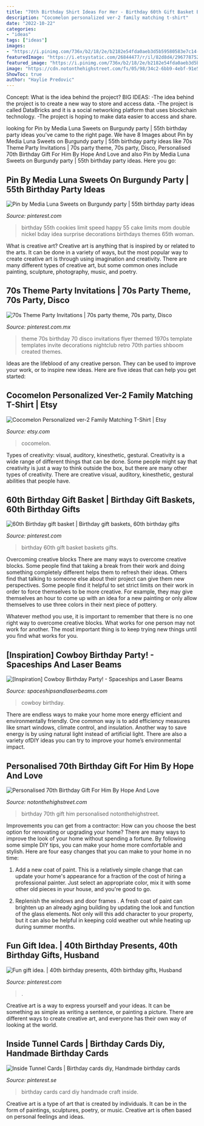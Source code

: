 ```yaml
---
title: "70th Birthday Shirt Ideas For Her - Birthday 60th Gift Basket Baskets Gifts"
description: "Cocomelon personalized ver-2 family matching t-shirt"
date: "2022-10-22"
categories:
- "ideas"
tags: ["ideas"]
images:
- "https://i.pinimg.com/736x/b2/18/2e/b2182e54fda0aeb3d5b59580583e7c14--bday-cards-birthday-cookies.jpg"
featuredImage: "https://i.etsystatic.com/26844477/r/il/82d8d4/2967787526/il_1588xN.2967787526_cx60.jpg"
featured_image: "https://i.pinimg.com/736x/b2/18/2e/b2182e54fda0aeb3d5b59580583e7c14--bday-cards-birthday-cookies.jpg"
image: "https://cdn.notonthehighstreet.com/fs/05/98/34c2-6bb9-4ebf-91e5-ee003e099481/original_personalised-70th-birthday-gift-for-him.jpg"
ShowToc: true
author: "Haylie Predovic"
---
```



Concept: What is the idea behind the project?
BIG IDEAS: 
-The idea behind the project is to create a new way to store and access data. 
-The project is called DataBricks and it is a social networking platform that uses blockchain technology. 
-The project is hoping to make data easier to access and share.

	

		
looking for Pin by Media Luna Sweets on Burgundy party | 55th birthday party ideas you've came to the right page. We have 8 Images about Pin by Media Luna Sweets on Burgundy party | 55th birthday party ideas like 70s Theme Party Invitations | 70s party theme, 70s party, Disco, Personalised 70th Birthday Gift For Him By Hope And Love and also Pin by Media Luna Sweets on Burgundy party | 55th birthday party ideas. Here you go:
		
    
## Pin By Media Luna Sweets On Burgundy Party | 55th Birthday Party Ideas

<img loading=lazy src="https://i.pinimg.com/736x/b2/18/2e/b2182e54fda0aeb3d5b59580583e7c14--bday-cards-birthday-cookies.jpg" onerror="this.onerror=null;this.src='https://tse2.mm.bing.net/th?id=OIP.OTZWuj_C9Woj6YrPZ5GfMQHaFl&amp;pid=15.1';" alt="Pin by Media Luna Sweets on Burgundy party | 55th birthday party ideas">

_Source: pinterest.com_

>birthday 55th cookies limit speed happy 55 cake limits mom double nickel bday idea surprise decorations birthdays themes 65th woman. 

	

What is creative art?
Creative art is anything that is inspired by or related to the arts. It can be done in a variety of ways, but the most popular way to create creative art is through using imagination and creativity. There are many different types of creative art, but some common ones include painting, sculpture, photography, music, and poetry.

    
## 70s Theme Party Invitations | 70s Party Theme, 70s Party, Disco

<img loading=lazy src="https://i.pinimg.com/736x/3d/82/ef/3d82ef8b21b8ea8ab4e85964feeae544.jpg" onerror="this.onerror=null;this.src='https://tse1.mm.bing.net/th?id=OIP.nEA5wV56CjpwP2oE7pDd1AHaLc&amp;pid=15.1';" alt="70s Theme Party Invitations | 70s party theme, 70s party, Disco">

_Source: pinterest.com.mx_

>theme 70s birthday 70 disco invitations flyer themed 1970s template templates invite decorations nightclub retro 70th parties shboom created themes. 

	

Ideas are the lifeblood of any creative person. They can be used to improve your work, or to inspire new ideas. Here are five ideas that can help you get started: 

    
## Cocomelon Personalized Ver-2 Family Matching T-Shirt | Etsy

<img loading=lazy src="https://i.etsystatic.com/26844477/r/il/82d8d4/2967787526/il_1588xN.2967787526_cx60.jpg" onerror="this.onerror=null;this.src='https://tse2.mm.bing.net/th?id=OIP.YqqKeFvDFNcjc81OvpliSAHaHa&amp;pid=15.1';" alt="Cocomelon Personalized ver-2 Family Matching T-Shirt | Etsy">

_Source: etsy.com_

>cocomelon. 

	

Types of creativity: visual, auditory, kinesthetic, gestural.
Creativity is a wide range of different things that can be done. Some people might say that creativity is just a way to think outside the box, but there are many other types of creativity. There are creative visual, auditory, kinesthetic, gestural abilities that people have.

    
## 60th Birthday Gift Basket | Birthday Gift Baskets, 60th Birthday Gifts

<img loading=lazy src="https://i.pinimg.com/originals/37/61/17/376117f99753ace9498c1960e4e78815.jpg" onerror="this.onerror=null;this.src='https://tse2.mm.bing.net/th?id=OIP.WmpbgLbvFitMWMZ_hUvS7gHaJ4&amp;pid=15.1';" alt="60th Birthday gift basket | Birthday gift baskets, 60th birthday gifts">

_Source: pinterest.com_

>birthday 60th gift basket baskets gifts. 

	

Overcoming creative blocks
There are many ways to overcome creative blocks. Some people find that taking a break from their work and doing something completely different helps them to refresh their ideas. Others find that talking to someone else about their project can give them new perspectives.
Some people find it helpful to set strict limits on their work in order to force themselves to be more creative. For example, they may give themselves an hour to come up with an idea for a new painting or only allow themselves to use three colors in their next piece of pottery.

 Whatever method you use, it is important to remember that there is no one right way to overcome creative blocks. What works for one person may not work for another. The most important thing is to keep trying new things until you find what works for you.

    
## [Inspiration] Cowboy Birthday Party! - Spaceships And Laser Beams

<img loading=lazy src="https://spaceshipsandlaserbeams.com/wp-content/uploads/2015/09/cowboy_birthday_party_birthday_boy_taffie_wishes.jpg" onerror="this.onerror=null;this.src='https://tse4.mm.bing.net/th?id=OIP.IyX8tokt4FR1btLjjKo6DwAAAA&amp;pid=15.1';" alt="[Inspiration] Cowboy Birthday Party! - Spaceships and Laser Beams">

_Source: spaceshipsandlaserbeams.com_

>cowboy birthday. 

	

There are endless ways to make your home more energy efficient and environmentally friendly. One common way is to add efficiency measures like smart windows, climate control, and insulation. Another way to save energy is by using natural light instead of artificial light. There are also a variety ofDIY ideas you can try to improve your home’s environmental impact.

    
## Personalised 70th Birthday Gift For Him By Hope And Love

<img loading=lazy src="https://cdn.notonthehighstreet.com/fs/05/98/34c2-6bb9-4ebf-91e5-ee003e099481/original_personalised-70th-birthday-gift-for-him.jpg" onerror="this.onerror=null;this.src='https://tse3.mm.bing.net/th?id=OIP.W5zyMmU4g0RWUS74NW3xuAHaHa&amp;pid=15.1';" alt="Personalised 70th Birthday Gift For Him By Hope And Love">

_Source: notonthehighstreet.com_

>birthday 70th gift him personalised notonthehighstreet. 

	

Improvements you can get from a contractor: How can you choose the best option for renovating or upgrading your home?
There are many ways to improve the look of your home without spending a fortune. By following some simple DIY tips, you can make your home more comfortable and stylish. Here are four easy changes that you can make to your home in no time:
1. Add a new coat of paint. This is a relatively simple change that can update your home's appearance for a fraction of the cost of hiring a professional painter. Just select an appropriate color, mix it with some other old pieces in your house, and you're good to go.

2. Replenish the windows and door frames . A fresh coat of paint can brighten up an already aging building by updating the look and function of the glass elements. Not only will this add character to your property, but it can also be helpful in keeping cold weather out while heating up during summer months.


    
## Fun Gift Idea. | 40th Birthday Presents, 40th Birthday Gifts, Husband

<img loading=lazy src="https://i.pinimg.com/736x/13/dd/3e/13dd3ea23be3638ab8f9368e161eb53e--fun-gifts-th-birthday.jpg" onerror="this.onerror=null;this.src='https://tse3.mm.bing.net/th?id=OIP.Ja6I1xaNvnnkrESZyz2djQHaJ3&amp;pid=15.1';" alt="Fun gift idea. | 40th birthday presents, 40th birthday gifts, Husband">

_Source: pinterest.com_

>. 

	

Creative art is a way to express yourself and your ideas. It can be something as simple as writing a sentence, or painting a picture. There are different ways to create creative art, and everyone has their own way of looking at the world.

    
## Inside Tunnel Cards | Birthday Cards Diy, Handmade Birthday Cards

<img loading=lazy src="https://i.pinimg.com/736x/9f/ff/fa/9ffffabfc9bf9292bd352627c96d9341.jpg" onerror="this.onerror=null;this.src='https://tse3.mm.bing.net/th?id=OIP.ZosQXIeRy4rnK_leq6MJXwHaLG&amp;pid=15.1';" alt="Inside Tunnel Cards | Birthday cards diy, Handmade birthday cards">

_Source: pinterest.se_

>birthday cards card diy handmade craft inside. 

	

Creative art is a type of art that is created by individuals. It can be in the form of paintings, sculptures, poetry, or music. Creative art is often based on personal feelings and ideas.

